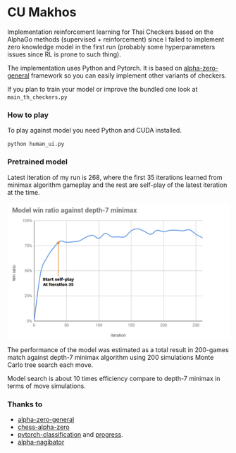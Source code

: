# CU Makhos

Implementation reinforcement learning for Thai Checkers based on the AlphaGo methods (supervised + reinforcement) since I failed to implement zero knowledge model in the first run (probably some hyperparameters issues since RL is prone to such thing).

The implementation uses Python and Pytorch. It is based on [alpha-zero-general](https://github.com/suragnair/alpha-zero-general) framework so you can easily implement other variants of checkers.

If you plan to train your model or improve the bundled one look at `main_th_checkers.py`

### How to play

To play against model you need Python and CUDA installed.

```
python human_ui.py
```

### Pretrained model

Latest iteration of my run is 268, where the first 35 iterations learned from minimax algorithm gameplay and the rest are self-play of the latest iteration at the time.

![alt tag](results/winrate_vs_minimax_7.png)

The performance of the model was estimated as a total result in 200-games match against depth-7 minimax algorithm using 200 simulations Monte Carlo tree search each move.

Model search is about 10 times efficiency compare to depth-7 minimax in terms of move simulations.

### Thanks to

- [alpha-zero-general](https://github.com/suragnair/alpha-zero-general)
- [chess-alpha-zero](https://github.com/Zeta36/chess-alpha-zero)
- [pytorch-classification](https://github.com/bearpaw/pytorch-classification) and [progress](https://github.com/verigak/progress).
- [alpha-nagibator](https://github.com/evg-tyurin/alpha-nagibator)
